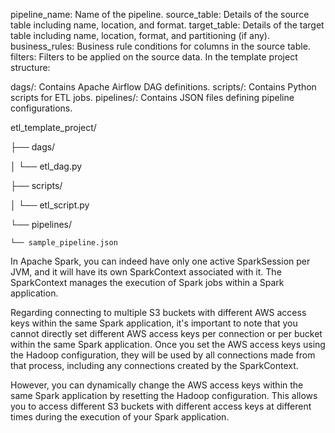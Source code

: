 




    
pipeline_name: Name of the pipeline.
source_table: Details of the source table including name, location, and format.
target_table: Details of the target table including name, location, format, and partitioning (if any).
business_rules: Business rule conditions for columns in the source table.
filters: Filters to be applied on the source data.
In the template project structure:

dags/: Contains Apache Airflow DAG definitions.
scripts/: Contains Python scripts for ETL jobs.
pipelines/: Contains JSON files defining pipeline configurations.





etl_template_project/

├── dags/

│   └── etl_dag.py

├── scripts/

│   └── etl_script.py

└── pipelines/

    └── sample_pipeline.json



In Apache Spark, you can indeed have only one active SparkSession per JVM, and it will have its own SparkContext associated with it. The SparkContext manages the execution of Spark jobs within a Spark application.

Regarding connecting to multiple S3 buckets with different AWS access keys within the same Spark application, it's important to note that you cannot directly set different AWS access keys per connection or per bucket within the same Spark application. Once you set the AWS access keys using the Hadoop configuration, they will be used by all connections made from that process, including any connections created by the SparkContext.

However, you can dynamically change the AWS access keys within the same Spark application by resetting the Hadoop configuration. This allows you to access different S3 buckets with different access keys at different times during the execution of your Spark application.

